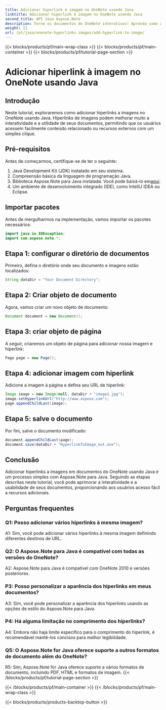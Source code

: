 ```yaml
---
title: Adicionar hiperlink à imagem no OneNote usando Java
linktitle: Adicionar hiperlink à imagem no OneNote usando Java
second_title: API Java Aspose.Note
description: Torne os documentos do OneNote interativos! Aprenda como adicionar hiperlinks a imagens em Java com Aspose.Note. Etapas fáceis e exemplos de código incluídos! #OneNote #Java #Aspose
weight: 11
url: /pt/java/onenote-hyperlinks-images/add-hyperlink-to-image/
---
```


{{< blocks/products/pf/main-wrap-class >}}
{{< blocks/products/pf/main-container >}}
{{< blocks/products/pf/tutorial-page-section >}}

# Adicionar hiperlink à imagem no OneNote usando Java

## Introdução

Neste tutorial, exploraremos como adicionar hiperlinks a imagens no OneNote usando Java. Hiperlinks de imagens podem melhorar muito a interatividade e a utilidade de seus documentos, permitindo que os usuários acessem facilmente conteúdo relacionado ou recursos externos com um simples clique.

## Pré-requisitos

Antes de começarmos, certifique-se de ter o seguinte:

1. Java Development Kit (JDK) instalado em seu sistema.
2. Compreensão básica da linguagem de programação Java.
3.  Biblioteca Aspose.Note para Java instalada. Você pode baixá-lo em[aqui](https://releases.aspose.com/note/java/).
4. Um ambiente de desenvolvimento integrado (IDE), como IntelliJ IDEA ou Eclipse.

## Importar pacotes

Antes de mergulharmos na implementação, vamos importar os pacotes necessários:

```java
import java.io.IOException;
import com.aspose.note.*;
```

## Etapa 1: configurar o diretório de documentos

Primeiro, defina o diretório onde seu documento e imagens estão localizados:

```java
String dataDir = "Your Document Directory";
```

## Etapa 2: Criar objeto de documento

Agora, vamos criar um novo objeto de documento:

```java
Document document = new Document();
```

## Etapa 3: criar objeto de página

A seguir, criaremos um objeto de página para adicionar nossa imagem e hiperlink:

```java
Page page = new Page();
```

## Etapa 4: adicionar imagem com hiperlink

Adicione a imagem à página e defina seu URL de hiperlink:

```java
Image image = new Image(null, dataDir + "image1.jpg");
image.setHyperlinkUrl("http://www.aspose.com");
page.appendChildLast(image);
```

## Etapa 5: salve o documento

Por fim, salve o documento modificado:

```java
document.appendChildLast(page);
document.save(dataDir + "HyperlinkToImage_out.one");
```

## Conclusão

Adicionar hiperlinks a imagens em documentos do OneNote usando Java é um processo simples com Aspose.Note para Java. Seguindo as etapas descritas neste tutorial, você pode aprimorar a interatividade e a usabilidade de seus documentos, proporcionando aos usuários acesso fácil a recursos adicionais.

## Perguntas frequentes

### Q1: Posso adicionar vários hiperlinks à mesma imagem?

A1: Sim, você pode adicionar vários hiperlinks à mesma imagem definindo diferentes destinos de URL.

### Q2: O Aspose.Note para Java é compatível com todas as versões do OneNote?

A2: Aspose.Note para Java é compatível com OneNote 2010 e versões posteriores.

### P3: Posso personalizar a aparência dos hiperlinks em meus documentos?

A3: Sim, você pode personalizar a aparência dos hiperlinks usando as opções de estilo do Aspose.Note para Java.

### P4: Há alguma limitação no comprimento dos hiperlinks?

A4: Embora não haja limite específico para o comprimento do hiperlink, é recomendável mantê-los concisos para melhor legibilidade.

### Q5: O Aspose.Note for Java oferece suporte a outros formatos de documento além do OneNote?

R5: Sim, Aspose.Note for Java oferece suporte a vários formatos de documento, incluindo PDF, HTML e formatos de imagem.
{{< /blocks/products/pf/tutorial-page-section >}}

{{< /blocks/products/pf/main-container >}}
{{< /blocks/products/pf/main-wrap-class >}}

{{< blocks/products/products-backtop-button >}}
